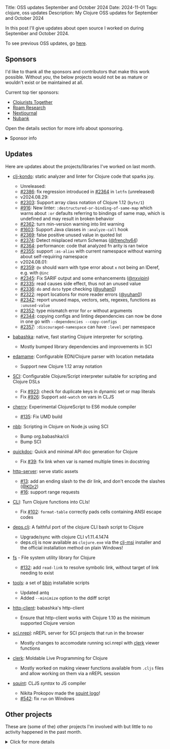 Title: OSS updates September and October 2024
Date: 2024-11-01
Tags: clojure, oss updates
Description: My Clojure OSS updates for September and October 2024

In this post I'll give updates about open source I worked on during September and October 2024.

To see previous OSS updates, go [here](https://blog.michielborkent.nl/tags/oss-updates.html).

## Sponsors

I'd like to thank all the sponsors and contributors that make this work
possible. Without _you_, the below projects would not be as mature or wouldn't
exist or be maintained at all.

Current top tier sponsors:

- [Clojurists Together](https://clojuriststogether.org/)
- [Roam Research](https://roamresearch.com/)
- [Nextjournal](https://nextjournal.com/)
- [Nubank](https://nubank.com.br)

Open the details section for more info about sponsoring.

<details>
<summary>Sponsor info</summary>

If you want to ensure that the projects I work on are sustainably maintained,
you can sponsor this work in the following ways. Thank you!

- [Github Sponsors](https://github.com/sponsors/borkdude)
- The [Babaska](https://opencollective.com/babashka) or [Clj-kondo](https://opencollective.com/clj-kondo) OpenCollective
- [Ko-fi](https://ko-fi.com/borkdude)
- [Patreon](https://www.patreon.com/borkdude)
- [Clojurists Together](https://www.clojuriststogether.org/)

If you're used to sponsoring through some other means which isn't listed above, please get in touch.

On to the projects that I've been working on!
</details>

<!--

sources: https://github.com/borkdude
local ~/dev and ~/dev/babashka dir (since github doesn't show all repos)

drwxr-xr-x@  79 borkdude  staff   2528 Apr 28 16:32 babashka
-->

## Updates

Here are updates about the projects/libraries I've worked on last month.

- [clj-kondo](https://github.com/clj-kondo/clj-kondo): static analyzer and linter for Clojure code that sparks joy.<br>
  - Unreleased:
  - [#2386](https://github.com/clj-kondo/clj-kondo/issues/2386): fix regression introduced in [#2364](https://github.com/clj-kondo/clj-kondo/issues/2364) in `letfn` (unreleased)
  - v2024.08.29:
  - [#2303](https://github.com/clj-kondo/clj-kondo/issues/2303): Support array class notation of Clojure 1.12 (`byte/1`)
  - [#916](https://github.com/clj-kondo/clj-kondo/issues/916): New linter: `:destructured-or-binding-of-same-map` which warns about
    `:or` defaults referring to bindings of same map, which is undefined and may result in broken
    behavior
  - [#2362](https://github.com/clj-kondo/clj-kondo/issues/2362): turn min-version warning into lint warning
  - [#1603](https://github.com/clj-kondo/clj-kondo/issues/1603): Support Java classes in `:analyze-call` hook
  - [#2369](https://github.com/clj-kondo/clj-kondo/issues/2369): false positive unused value in quoted list
  - [#2374](https://github.com/clj-kondo/clj-kondo/issues/2374): Detect misplaced return Schemas ([@frenchy64](https://github.com/frenchy64))
  - [#2364](https://github.com/clj-kondo/clj-kondo/issues/2364): performance: code that analyzed fn arity is ran twice
  - [#2355](https://github.com/clj-kondo/clj-kondo/issues/2355): support `:as-alias` with current namespace without warning about self-requiring namespace
  - v2024.08.01:
  - [#2359](https://github.com/clj-kondo/clj-kondo/issues/2359): `@x` should warn with type error about `x` not being an IDeref, e.g. with `@inc`
  - [#2345](https://github.com/clj-kondo/clj-kondo/issues/2345): Fix SARIF output and some enhancements ([@nxvipin](https://github.com/nxvipin))
  - [#2335](https://github.com/clj-kondo/clj-kondo/issues/2335): read causes side effect, thus not an unused value
  - [#2336](https://github.com/clj-kondo/clj-kondo/issues/2336): `do` and `doto` type checking ([@yuhan0](https://github.com/yuhan0))
  - [#2322](https://github.com/clj-kondo/clj-kondo/issues/2322): report locations for more reader errors ([@yuhan0](https://github.com/yuhan0))
  - [#2342](https://github.com/clj-kondo/clj-kondo/issues/2342): report unused maps, vectors, sets, regexes, functions as `:unused-value`
  - [#2352](https://github.com/clj-kondo/clj-kondo/issues/2352): type mismatch error for `or` without arguments
  - [#2344](https://github.com/clj-kondo/clj-kondo/issues/2344): copying configs and linting dependencies can now be done in one go with `--dependencies --copy-configs`
  - [#2357](https://github.com/clj-kondo/clj-kondo/issues/2357): `:discouraged-namespace` can have `:level` per namespace

- [babashka](https://github.com/babashka/babashka): native, fast starting Clojure interpreter for scripting.
  - Mostly bumped library dependencies and improvements in SCI

- [edamame](https://github.com/borkdude/edamame): Configurable EDN/Clojure parser with location metadata
  - Support new Clojure 1.12 array notation

- [SCI](https://github.com/babashka/sci): Configurable Clojure/Script interpreter suitable for scripting and Clojure DSLs
  - Fix [#923](https://github.com/babashka/sci/issues/923): check for duplicate keys in dynamic set or map literals
  - Fix [#926](https://github.com/babashka/sci/issues/926): Support `add-watch` on vars in CLJS

- [cherry](https://github.com/squint-cljs/cherry): Experimental ClojureScript to ES6 module compiler
  - [#135](https://github.com/squint-cljs/cherry/issues/135): Fix UMD build

- [nbb](https://github.com/babashka/nbb): Scripting in Clojure on Node.js using SCI
  - Bump org.babashka/cli
  - Bump SCI

- [quickdoc](https://github.com/borkdude/quickdoc): Quick and minimal API doc generation for Clojure
  - Fix [#39](https://github.com/borkdude/quickdoc/issues/39): fix link when var is named multiple times in docstring

- [http-server](https://github.com/babashka/http-server): serve static assets
  - [#13](https://github.com/babashka/http-server/issues/13): add an ending slash to the dir link, and don't encode the slashes ([@KDr2](https://github.com/KDr2))
  - [#16](https://github.com/babashka/http-server/issues/16): support range requests

- [CLI](https://github.com/babashka/cli): Turn Clojure functions into CLIs!<br>
  - Fix [#102](https://github.com/babashka/cli/issues/102): `format-table` correctly pads cells containing ANSI escape codes

- [deps.clj](https://github.com/borkdude/deps.clj): A faithful port of the clojure CLI bash script to Clojure
  - Upgrade/sync with clojure CLI v1.11.4.1474
  - deps.clj is now available as `clojure.exe` via the [clj-msi](https://github.com/casselc/clj-msi) installer and the official installation method on plain Windows!

- [fs](https://github.com/babashka/fs) - File system utility library for Clojure
  - [#132](https://github.com/babashka/fs/issues/132): add `read-link` to resolve symbolic link, without target of link needing to exist

- [tools](https://github.com/borkdude/tools): a set of [bbin](https://github.com/babashka/bbin/) installable scripts
  - Updated antq
  - Added `--minimize` option to the ddiff script

- [http-client](https://github.com/babashka/http-client): babashka's http-client<br>
  - Ensure that http-client works with Clojure 1.10 as the minimum supported Clojure version

- [sci.nrepl](https://github.com/babashka/sci.nrepl): nREPL server for SCI projects that run in the browser
  - Mostly changes to accomodate running sci.nrepl with [clerk](https://github.com/nextjournal/clerk) viewer functions

- [clerk](https://github.com/nextjournal/clerk): Moldable Live Programming for Clojure
  - Mostly worked on making viewer functions available from `.cljs` files and allow working on them via a nREPL session

- [squint](https://github.com/squint-cljs/squint): CLJS _syntax_ to JS compiler
  - Nikita Prokopov made the [squint logo](https://github.com/squint-cljs/squint/blob/main/logo/logo.svg)!
  - [#542](https://github.com/squint-cljs/squint/issues/542): fix `run` on Windows

## Other projects

These are (some of the) other projects I'm involved with but little to no activity
happened in the past month.

<details>
<summary>Click for more details</summary>
- [html](https://github.com/borkdude/html): Html generation library inspired by squint's html tag
- [neil](https://github.com/babashka/neil): A CLI to add common aliases and features to deps.edn-based projects.<br>
- [rewrite-edn](https://github.com/borkdude/rewrite-edn): Utility lib on top of
  rewrite-clj with common operations to update EDN while preserving whitespace
  and comments
- [instaparse-bb](https://github.com/babashka/instaparse-bb): Use instaparse from babashka
- [scittle](https://github.com/babashka/scittle): Execute Clojure(Script) directly from browser script tags via SCI
- [bbin](https://github.com/babashka/bbin): Install any Babashka script or project with one command<br>
- [process](https://github.com/babashka/process): Clojure library for shelling out / spawning sub-processes
- [babashka.json](https://github.com/babashka/json): babashka JSON library/adapter
- [tools-deps-native](https://github.com/babashka/tools-deps-native) and [tools.bbuild](https://github.com/babashka/tools.bbuild): use tools.deps directly from babashka
- [squint-macros](https://github.com/squint-cljs/squint-macros): a couple of
  macros that stand-in for
  [applied-science/js-interop](https://github.com/applied-science/js-interop)
  and [promesa](https://github.com/funcool/promesa) to make CLJS projects
  compatible with squint and/or cherry.
- [sci.configs](https://github.com/babashka/sci.configs): A collection of ready to be used SCI configs.
- [grasp](https://github.com/borkdude/grasp): Grep Clojure code using clojure.spec regexes
- [lein-clj-kondo](https://github.com/clj-kondo/lein-clj-kondo): a leiningen plugin for clj-kondo
- [http-kit](https://github.com/http-kit/http-kit): Simple, high-performance event-driven HTTP client+server for Clojure.
- [babashka.nrepl](https://github.com/babashka/babashka.nrepl): The nREPL server from babashka as a library, so it can be used from other SCI-based CLIs
- [jet](https://github.com/borkdude/jet): CLI to transform between JSON, EDN, YAML and Transit using Clojure
- [pod-babashka-go-sqlite3](https://github.com/babashka/pod-babashka-go-sqlite3): A babashka pod for interacting with sqlite3
- [pod-babashka-fswatcher](https://github.com/babashka/pod-babashka-fswatcher): babashka filewatcher pod
- [lein2deps](https://github.com/borkdude/lein2deps): leiningen to deps.edn converter
- [sql pods](https://github.com/babashka/babashka-sql-pods): babashka pods for SQL databases
- [cljs-showcase](https://github.com/borkdude/cljs-showcase): Showcase CLJS libs using SCI
- [babashka.book](https://github.com/babashka/book): Babashka manual
- [rewrite-clj](https://github.com/clj-commons/rewrite-clj): Rewrite Clojure code and edn
- [pod-babashka-buddy](https://github.com/babashka/pod-babashka-buddy): A pod around buddy core (Cryptographic Api for Clojure).
- [gh-release-artifact](https://github.com/borkdude/gh-release-artifact): Upload artifacts to Github releases idempotently
- [carve](https://github.com/borkdude/carve) - Remove unused Clojure vars
- [4ever-clojure](https://github.com/oxalorg/4ever-clojure) - Pure CLJS version of 4clojure, meant to run forever!
- [pod-babashka-lanterna](https://github.com/babashka/pod-babashka-lanterna): Interact with clojure-lanterna from babashka
- [joyride](https://github.com/BetterThanTomorrow/joyride): VSCode CLJS scripting and REPL (via [SCI](https://github.com/babashka/sci))
- [clj2el](https://borkdude.github.io/clj2el/): transpile Clojure to elisp
- [deflet](https://github.com/borkdude/deflet): make let-expressions REPL-friendly!
- [deps.add-lib](https://github.com/borkdude/deps.add-lib): Clojure 1.12's add-lib feature for leiningen and/or other environments without a specific version of the clojure CLI

</details>

